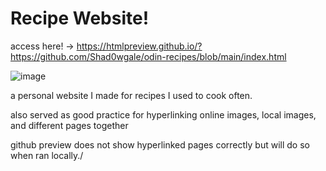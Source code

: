 # Recipe Website!
access here! -> https://htmlpreview.github.io/?https://github.com/Shad0wgale/odin-recipes/blob/main/index.html
  
![image](https://github.com/Shad0wgale/Recipe-Website/assets/86809902/ca574e2a-ec57-426f-83e5-c8dc0ef283b9)

<p> a personal website I made for recipes I used to cook often.</p>
<p> also served as good practice for hyperlinking online images, local images, and different pages together</p>
<p> github preview does not show hyperlinked pages correctly but will do so when ran locally./</p>
